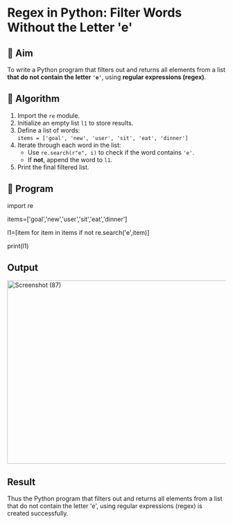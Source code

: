 # Regex in Python: Filter Words Without the Letter 'e'

## 🎯 Aim
To write a Python program that filters out and returns all elements from a list **that do not contain the letter `'e'`**, using **regular expressions (regex)**.

## 🧠 Algorithm
1. Import the `re` module.
2. Initialize an empty list `l1` to store results.
3. Define a list of words:  
   `items = ['goal', 'new', 'user', 'sit', 'eat', 'dinner']`
4. Iterate through each word in the list:
   - Use `re.search(r"e", i)` to check if the word contains `'e'`.
   - If **not**, append the word to `l1`.
5. Print the final filtered list.

## 🧾 Program
import re

items=['goal','new','user','sit','eat','dinner']

l1=[item for item in items if not re.search('e',item)]

print(l1)
## Output

<img width="899" height="423" alt="Screenshot (87)" src="https://github.com/user-attachments/assets/6a36d144-0fde-4f50-8b19-54e10a1315ca" />


## Result
Thus the Python program that filters out and returns all elements from a list that do not contain the letter 'e', using regular expressions (regex) is created successfully.
